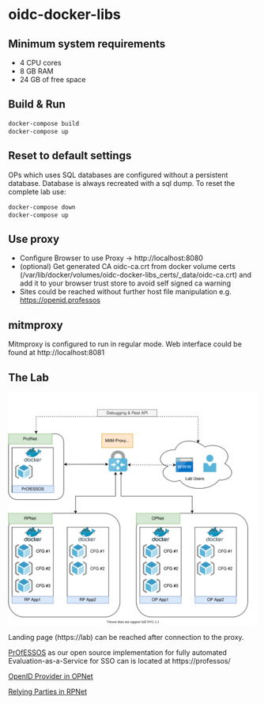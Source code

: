 # oidc-docker-libs

## Minimum system requirements

- 4 CPU cores
- 8 GB RAM
- 24 GB of free space

## Build & Run

```
docker-compose build
docker-compose up
```

## Reset to default settings

OPs which uses SQL databases are configured without a persistent database.
Database is always recreated with a sql dump.
To reset the complete lab use:
```
docker-compose down
docker-compose up
```

## Use proxy

- Configure Browser to use Proxy -> http://localhost:8080
- (optional) Get generated CA oidc-ca.crt from docker volume certs (/var/lib/docker/volumes/oidc-docker-libs_certs/_data/oidc-ca.crt)
    and add it to your browser trust store to avoid self signed ca warning
- Sites could be reached without further host file manipulation e.g. https://openid.professos

## mitmproxy

Mitmproxy is configured to run in regular mode.
Web interface could be found at http://localhost:8081

## The Lab

![Lab Overview](docs/images/lab.svg)

Landing page (https://lab) can be reached after connection to the proxy.

[PrOfESSOS](https://github.com/RUB-NDS/PrOfESSOS) as our open source implementation for fully automated 
Evaluation-as-a-Service for SSO can is located at https://professos/

[OpenID Provider in OPNet](docs/OP.md)

[Relying Parties in RPNet](docs/RP.md)
 



